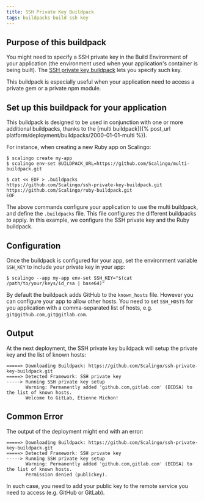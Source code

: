 ```yaml
---
title: SSH Private Key Buildpack
tags: buildpacks build ssh key
---
```


## Purpose of this buildpack

You might need to specify a SSH private key in the Build Environment of your
application (the environment used when your application's container is being built). The [SSH private key
buildpack](https://github.com/Scalingo/ssh-private-key-buildpack) lets you
specify such key.

This buildpack is especially useful when your application need to access a
private gem or a private npm module.

## Set up this buildpack for your application

This buildpack is designed to be used in conjunction with one or more additional
buildpacks, thanks to the [multi buildpack]({% post_url
platform/deployment/buildpacks/2000-01-01-multi %}).

For instance, when creating a new Ruby app on Scalingo:

```console
$ scalingo create my-app
$ scalingo env-set BUILDPACK_URL=https://github.com/Scalingo/multi-buildpack.git

$ cat << EOF > .buildpacks
https://github.com/Scalingo/ssh-private-key-buildpack.git
https://github.com/Scalingo/ruby-buildpack.git
EOF
```

The above commands configure your application to use the multi buildpack, and
define the `.buildpacks` file. This file configures the different buildpacks to
apply. In this example, we configure the SSH private key and the Ruby
buildpack.

## Configuration

Once the buildpack is configured for your app, set the environment variable
`SSH_KEY` to include your private key in your app:

```text
$ scalingo --app my-app env-set SSH_KEY="$(cat /path/to/your/keys/id_rsa | base64)"
```

By default the buildpack adds GitHub to the `known_hosts` file. However you can
configure your app to allow other hosts. You need to set `SSH_HOSTS` for
you application with a comma-separated list of hosts, e.g.
`git@github.com,git@gitlab.com`.

## Output

At the next deployment, the SSH private key buildpack will setup the private
key and the list of known hosts:

```text
=====> Downloading Buildpack: https://github.com/Scalingo/ssh-private-key-buildpack.git
=====> Detected Framework: SSH private key
-----> Running SSH private key setup
       Warning: Permanently added 'github.com,gitlab.com' (ECDSA) to the list of known hosts.
       Welcome to GitLab, Étienne Michon!
```

## Common Error

The output of the deployment might end with an error:

```text
=====> Downloading Buildpack: https://github.com/Scalingo/ssh-private-key-buildpack.git
=====> Detected Framework: SSH private key
-----> Running SSH private key setup
       Warning: Permanently added 'github.com,gitlab.com' (ECDSA) to the list of known hosts.
       Permission denied (publickey).
```

In such case, you need to add your public key to the remote service you need to
access (e.g. GitHub or GitLab).
